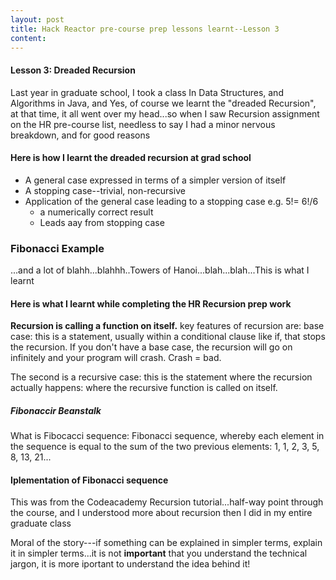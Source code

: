 ```yaml
---
layout: post
title: Hack Reactor pre-course prep lessons learnt--Lesson 3
content: 
---
```


<!-- <!DOCTYPE html> -->
<html lang="en">
<head>
	<meta charset="UTF-8">
	<title>Pre-course lessons learnt</title>
</head>
<body>
	<h4>Lesson 3: Dreaded Recursion</h4>
	<p>
	 Last year in graduate school, I took a class In Data Structures, and Algorithms in Java, and Yes, of course we learnt the "dreaded Recursion", at that time, it all went over my head...so when I saw Recursion assignment on the HR pre-course list, needless to say I had a minor nervous breakdown, and for good reasons
	</p>
	<h4>Here is how I learnt the dreaded recursion at grad school</h4>
	<ul>
	  <li>A general case expressed in terms of a simpler version of itself</li>
	  <li>A stopping case--trivial, non-recursive</li>
	  <li>Application of the general case leading to a stopping case e.g. 5!= 6!/6
		<ul>
			<li>a numerically correct result</li>
			<li>Leads aay from stopping case</li>
		</ul>
	  </li>
	</ul>
	<h3>Fibonacci Example</h3>
	<script src="https://gist.github.com/boshika/de97725a64bdd3ff436f.js"></script>
	<p>...and a lot of blahh...blahhh..Towers of Hanoi...blah...blah...This is what I learnt</p>
	<h4>Here is what I learnt while completing the HR Recursion prep work</h4>
	<p>
	 <strong>Recursion is calling a function on itself.</strong>
	 key features of recursion are: base case: this is a statement, usually within a conditional clause like if, that stops the recursion. If you don't have a base case, the recursion will go on infinitely and your program will crash. Crash = bad.
	</p>
	<p>
	 The second is a recursive case: this is the statement where the recursion actually happens: where the recursive function is called on itself.
	</p>
	<script src="https://gist.github.com/boshika/b333c2b517e12724fb19.js"></script>
	<h5>Fibonaccir Beanstalk</h5>
	<p>
	 What is Fibocacci sequence: Fibonacci sequence, whereby each element in the sequence is equal to the sum of the two previous elements: 1, 1, 2, 3, 5, 8, 13, 21...
	</p>
	<h4>Iplementation of Fibonacci sequence</h4>
	<script src="https://gist.github.com/boshika/0c803c0641a06311fd74.js"></script>
	<p>
	 This was from the Codeacademy Recursion tutorial...half-way point through the course, and I understood more about recursion then I did in my entire graduate class
	</p>
	<p>
	 Moral of the story---if something can be explained in simpler terms, explain it in simpler terms...it is not <strong>important</strong> that you understand the technical jargon, it is more iportant to understand the idea behind it!
	</p>
</body>
</html>
